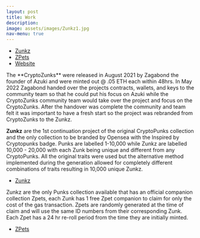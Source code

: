 ```yaml
---
layout: post
title: Work
description:
image: assets/images/Zunkz1.jpg
nav-menu: true
---
```

<ul class="actions">
					<li><a href="https://opensea.io/collection/Zunkz" class="button">Zunkz</a></li> <li><a href="https://opensea.io/collection/zunkpets" class="button">ZPets</a></li> <li><a href="https://zunkz.com/" class="button">Website</a></li>
				</ul>
The **CryptoZunks** were released in August 2021 by Zagabond the founder of Azuki and were minted out @ .05 ETH each within 48hrs. In May 2022 Zagabond handed over the projects contracts, wallets, and keys to the community team so that he could put his focus on Azuki while the CryptoZunks community team would take over the project and focus on the CryptoZunks. After the handover was complete the community and team felt it was important to have a fresh start so the project was rebranded from CryptoZunks to the Zunkz.

**Zunkz** are the 1st continuation project of the original CryptoPunks collection and the only collection to be branded by Opensea with the Inspired by Cryptopunks badge. Punks are labelled 1-10,000 while Zunkz are labelled 10,000 - 20,000 with each Zunk being unique and different from any CryptoPunks. All the original traits were used but the alternative method implemented during the generation allowed for completely different combinations of traits resulting in 10,000 unique Zunkz.

<ul class="actions">
					<li><a href="https://opensea.io/collection/Zunkz" class="button">Zunkz</a></li>
				</ul>

Zunkz are the only Punks collection available that has an official companion collection Zpets, each Zunk has 1 free Zpet companion to claim for only the cost of the gas transaction. Zpets are randomly generated at the time of claim and will use the same ID numbers from their corresponding Zunk. Each Zpet has a 24 hr re-roll period from the time they are initially minted.

<ul class="actions">
					<li><a href="https://opensea.io/collection/zunkpets" class="button">ZPets</a></li>
				</ul>
